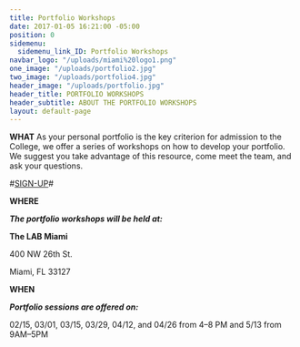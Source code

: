 ```yaml
---
title: Portfolio Workshops
date: 2017-01-05 16:21:00 -05:00
position: 0
sidemenu:
  sidemenu_link_ID: Portfolio Workshops
navbar_logo: "/uploads/miami%20logo1.png"
one_image: "/uploads/portfolio2.jpg"
two_image: "/uploads/portfolio4.jpg"
header_image: "/uploads/portfolio.jpg"
header_title: PORTFOLIO WORKSHOPS
header_subtitle: ABOUT THE PORTFOLIO WORKSHOPS
layout: default-page
---
```


**WHAT**
As your personal portfolio is the key criterion for admission to the College, we offer a series of workshops on how to develop your portfolio. We suggest you take advantage of this resource, come meet the team, and ask your questions.

#[SIGN-UP](http://twitter.us13.list-manage1.com/subscribe?u=22ea9a71440103660b3899d3f&id=d788a70a98)#

**WHERE**

***The portfolio workshops will be held at:***

**The LAB Miami**

400 NW 26th St.

Miami, FL 33127

**WHEN**

***Portfolio sessions are offered on:***

02/15, 03/01, 03/15, 03/29, 04/12, and 04/26 from 4–8 PM 
and 
5/13 from 9AM–5PM